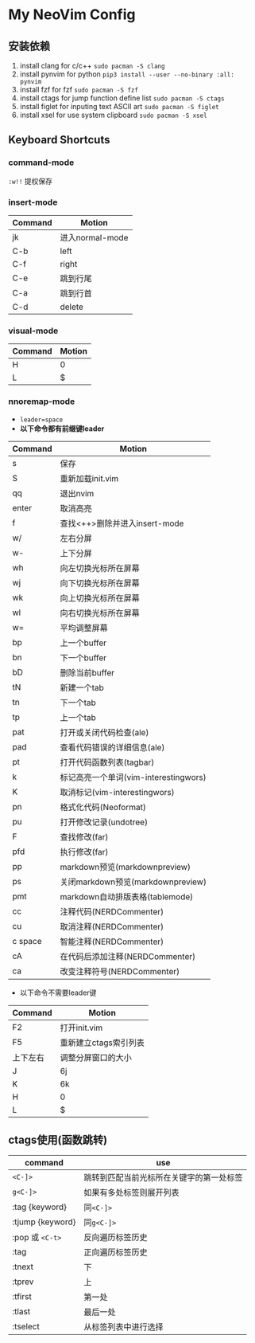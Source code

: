 # My NeoVim Config

## 安装依赖
1. install clang for c/c++ `sudo pacman -S clang`
2. install pynvim for python `pip3 install --user --no-binary :all: pynvim`
3. install fzf for fzf `sudo pacman -S fzf`
4. install ctags for jump function define list `sudo pacman -S ctags`
5. install figlet for inputing text ASCII art `sudo pacman -S figlet`
6. install xsel for use system clipboard `sudo pacman -S xsel`

## Keyboard Shortcuts
### command-mode
`:w!!` 提权保存

### insert-mode
| Command | Motion          |
| ------- | ---             |
| jk      | 进入normal-mode |
| C-b     | left            |
| C-f     | right           |
| C-e     | 跳到行尾        |
| C-a     | 跳到行首        |
| C-d     | delete          |

### visual-mode
| Command | Motion |
| ------- | ---    |
| H       | 0      |
| L       | $      |

### nnoremap-mode
- `leader=space`
- **以下命令都有前缀键leader**

| Command | Motion                                |
| ------- | ---                                   |
| s       | 保存                                  |
| S       | 重新加载init.vim                      |
| qq      | 退出nvim                              |
| enter   | 取消高亮                              |
| f       | 查找<++>删除并进入insert-mode         |
| w/      | 左右分屏                              |
| w-      | 上下分屏                              |
| wh      | 向左切换光标所在屏幕                  |
| wj      | 向下切换光标所在屏幕                  |
| wk      | 向上切换光标所在屏幕                  |
| wl      | 向右切换光标所在屏幕                  |
| w=      | 平均调整屏幕                          |
| bp      | 上一个buffer                          |
| bn      | 下一个buffer                          |
| bD      | 删除当前buffer                        |
| tN      | 新建一个tab                           |
| tn      | 下一个tab                             |
| tp      | 上一个tab                             |
| pat     | 打开或关闭代码检查(ale)               |
| pad     | 查看代码错误的详细信息(ale)           |
| pt      | 打开代码函数列表(tagbar)              |
| k       | 标记高亮一个单词(vim-interestingwors) |
| K       | 取消标记(vim-interestingwors)         |
| pn      | 格式化代码(Neoformat)                 |
| pu      | 打开修改记录(undotree)                |
| F       | 查找修改(far)                         |
| pfd     | 执行修改(far)                         |
| pp      | markdown预览(markdownpreview)         |
| ps      | 关闭markdown预览(markdownpreview)     |
| pmt     | markdown自动排版表格(tablemode)       |
| cc      | 注释代码(NERDCommenter)               |
| cu      | 取消注释(NERDCommenter)               |
| c space | 智能注释(NERDCommenter)               |
| cA      | 在代码后添加注释(NERDCommenter)       |
| ca      | 改变注释符号(NERDCommenter)           |

- 以下命令不需要leader键

| Command  | Motion                |
| -------  | ---                   |
| F2       | 打开init.vim          |
| F5       | 重新建立ctags索引列表 |
| 上下左右 | 调整分屏窗口的大小    |
| J        | 6j                    |
| K        | 6k                    |
| H        | 0                     |
| L        | $                     |

## ctags使用(函数跳转)
| command          | use                                      |
| -------          | ---                                      |
| `<C-]>`          | 跳转到匹配当前光标所在关键字的第一处标签 |
| `g<C-]>`         | 如果有多处标签则展开列表                 |
| :tag {keyword}   | 同`<C-]>`                                |
| :tjump {keyword} | 同`g<C-]>`                               |
| :pop 或 `<C-t>`  | 反向遍历标签历史                         |
| :tag             | 正向遍历标签历史                         |
| :tnext           | 下                                       |
| :tprev           | 上                                       |
| :tfirst          | 第一处                                   |
| :tlast           | 最后一处                                 |
| :tselect         | 从标签列表中进行选择                     |
